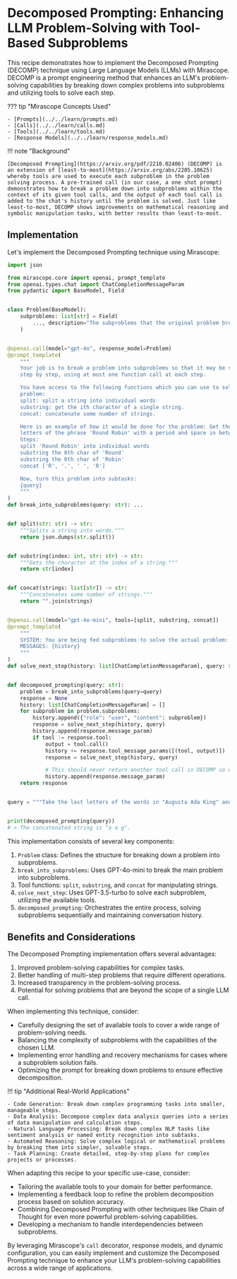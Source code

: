 # Decomposed Prompting: Enhancing LLM Problem-Solving with Tool-Based Subproblems

This recipe demonstrates how to implement the Decomposed Prompting (DECOMP) technique using Large Language Models (LLMs) with Mirascope. DECOMP is a prompt engineering method that enhances an LLM's problem-solving capabilities by breaking down complex problems into subproblems and utilizing tools to solve each step.

??? tip "Mirascope Concepts Used"

    - [Prompts](../../learn/prompts.md)
    - [Calls](../../learn/calls.md)
    - [Tools](../../learn/tools.md)
    - [Response Models](../../learn/response_models.md)

!!! note "Background"

    [Decomposed Prompting](https://arxiv.org/pdf/2210.02406) (DECOMP) is an extension of [least-to-most](https://arxiv.org/abs/2205.10625) whereby tools are used to execute each subproblem in the problem solving process. A pre-trained call (in our case, a one shot prompt) demonstrates how to break a problem down into subproblems within the context of its given tool calls, and the output of each tool call is added to the chat's history until the problem is solved. Just like least-to-most, DECOMP shows improvements on mathematical reasoning and symbolic manipulation tasks, with better results than least-to-most.

## Implementation

Let's implement the Decomposed Prompting technique using Mirascope:

```python
import json

from mirascope.core import openai, prompt_template
from openai.types.chat import ChatCompletionMessageParam
from pydantic import BaseModel, Field


class Problem(BaseModel):
    subproblems: list[str] = Field(
        ..., description="The subproblems that the original problem breaks down into"
    )


@openai.call(model="gpt-4o", response_model=Problem)
@prompt_template(
    """
    Your job is to break a problem into subproblems so that it may be solved
    step by step, using at most one function call at each step.

    You have access to the following functions which you can use to solve a
    problem:
    split: split a string into individual words
    substring: get the ith character of a single string.
    concat: concatenate some number of strings.

    Here is an example of how it would be done for the problem: Get the first two
    letters of the phrase 'Round Robin' with a period and space in between them.
    Steps:
    split 'Round Robin' into individual words
    substring the 0th char of 'Round'
    substring the 0th char of 'Robin'
    concat ['R', '.', ' ', 'R']

    Now, turn this problem into subtasks:
    {query}
    """
)
def break_into_subproblems(query: str): ...


def split(str: str) -> str:
    """Splits a string into words."""
    return json.dumps(str.split())


def substring(index: int, str: str) -> str:
    """Gets the character at the index of a string."""
    return str[index]


def concat(strings: list[str]) -> str:
    """Concatenates some number of strings."""
    return "".join(strings)


@openai.call(model="gpt-4o-mini", tools=[split, substring, concat])
@prompt_template(
    """
    SYSTEM: You are being fed subproblems to solve the actual problem: {query}
    MESSAGES: {history}
    """
)
def solve_next_step(history: list[ChatCompletionMessageParam], query: str): ...


def decomposed_prompting(query: str):
    problem = break_into_subproblems(query=query)
    response = None
    history: list[ChatCompletionMessageParam] = []
    for subproblem in problem.subproblems:
        history.append({"role": "user", "content": subproblem})
        response = solve_next_step(history, query)
        history.append(response.message_param)
        if tool := response.tool:
            output = tool.call()
            history += response.tool_message_params([(tool, output)])
            response = solve_next_step(history, query)

            # This should never return another tool call in DECOMP so don't recurse
            history.append(response.message_param)
    return response


query = """Take the last letters of the words in "Augusta Ada King" and concatenate them using a space."""


print(decomposed_prompting(query))
# > The concatenated string is "a a g".
```

This implementation consists of several key components:

1. `Problem` class: Defines the structure for breaking down a problem into subproblems.
2. `break_into_subproblems`: Uses GPT-4o-mini to break the main problem into subproblems.
3. Tool functions: `split`, `substring`, and `concat` for manipulating strings.
4. `solve_next_step`: Uses GPT-3.5-turbo to solve each subproblem, utilizing the available tools.
5. `decomposed_prompting`: Orchestrates the entire process, solving subproblems sequentially and maintaining conversation history.

## Benefits and Considerations

The Decomposed Prompting implementation offers several advantages:

1. Improved problem-solving capabilities for complex tasks.
2. Better handling of multi-step problems that require different operations.
3. Increased transparency in the problem-solving process.
4. Potential for solving problems that are beyond the scope of a single LLM call.

When implementing this technique, consider:

- Carefully designing the set of available tools to cover a wide range of problem-solving needs.
- Balancing the complexity of subproblems with the capabilities of the chosen LLM.
- Implementing error handling and recovery mechanisms for cases where a subproblem solution fails.
- Optimizing the prompt for breaking down problems to ensure effective decomposition.

!!! tip "Additional Real-World Applications"

    - Code Generation: Break down complex programming tasks into smaller, manageable steps.
    - Data Analysis: Decompose complex data analysis queries into a series of data manipulation and calculation steps.
    - Natural Language Processing: Break down complex NLP tasks like sentiment analysis or named entity recognition into subtasks.
    - Automated Reasoning: Solve complex logical or mathematical problems by breaking them into simpler, solvable steps.
    - Task Planning: Create detailed, step-by-step plans for complex projects or processes.

When adapting this recipe to your specific use-case, consider:

- Tailoring the available tools to your domain for better performance.
- Implementing a feedback loop to refine the problem decomposition process based on solution accuracy.
- Combining Decomposed Prompting with other techniques like Chain of Thought for even more powerful problem-solving capabilities.
- Developing a mechanism to handle interdependencies between subproblems.

By leveraging Mirascope's `call` decorator, response models, and dynamic configuration, you can easily implement and customize the Decomposed Prompting technique to enhance your LLM's problem-solving capabilities across a wide range of applications.
